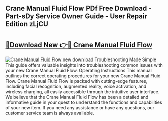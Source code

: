 ## Crane Manual Fluid Flow PDf Free Download - Part-sDy Service Owner Guide - User Repair Edition zLjCU

# <h2><a href="http://bc11712.oget.top/?id=Crane+Manual+Fluid+Flow">🔗Download New 👉🔴 Crane Manual Fluid Flow</a></h2>

[![Crane Manual Fluid Flow new download](https://i.imgur.com/5g1atiW.png)](http://bc11712.oget.top/?id=Crane+Manual+Fluid+Flow)
Troubleshooting Made Simple This guide offers valuable insights into troubleshooting common issues with your new Crane Manual Fluid Flow. Operating Instructions This manual outlines the correct operating procedures for your new Crane Manual Fluid Flow. Crane Manual Fluid Flow is packed with cutting-edge features, including facial recognition, augmented reality, voice activation, and wireless charging, all easily accessible through the intuitive user interface. We believe that the Crane Manual Fluid Flow has been a detailed and informative guide in your quest to understand the functions and capabilities of your new item. If you need any assistance or have any questions, our customer service team is always available.

